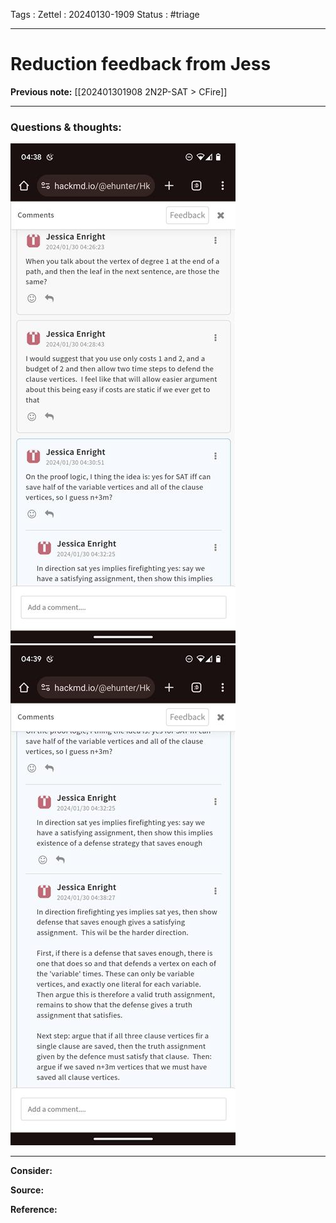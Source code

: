 Tags :
Zettel :  20240130-1909
Status : #triage 

-----

# Reduction feedback from Jess

**Previous note:** [[202401301908 2N2P-SAT > CFire]]

-----

### Questions & thoughts:

![feedback-01](img/feedback_01.jpg)
![feedback-02](img/feedback_02.jpg)




-----
 
**Consider:**


**Source:** 


**Reference:** 
